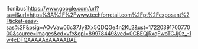 ![onibus]https://www.google.com/url?sa=i&url=https%3A%2F%2Fwww.techforretail.com%2Fpt%2Fexposant%2Fticket-easy-sas%2F&psig=AOvVaw06c37Jy8Xx5QDQGe4n2KL2&ust=1722039170077000&source=images&cd=vfe&opi=89978449&ved=0CBEQjRxqFwoTCJj0z_-1w4cDFQAAAAAdAAAAABAE
